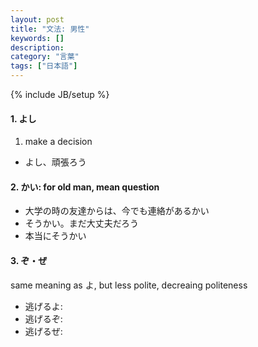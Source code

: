 ```yaml
---
layout: post
title: "文法: 男性"
keywords: []
description: 
category: "言葉"
tags: ["日本語"]
---
```

{% include JB/setup %}

#### 1. よし
1. make a decision
- よし、頑張ろう

#### 2. かい: for old man, mean question
- 大学の時の友達からは、今でも連絡があるかい
- そうかい。まだ大丈夫だろう
- 本当にそうかい


#### 3. ぞ・ぜ
same meaning as よ, but less polite, decreaing politeness
- 逃げるよ: 
- 逃げるぞ: 
- 逃げるぜ: 

